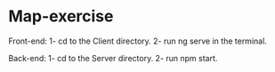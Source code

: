 # Map-exercise

Front-end:
1- cd to the Client directory.
2- run ng serve in the terminal.

Back-end:
1- cd to the Server directory.
2- run npm start.